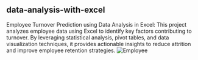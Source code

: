 ## data-analysis-with-excel
Employee Turnover Prediction using Data Analysis in Excel: This project analyzes employee data using Excel to identify key factors contributing to turnover. By leveraging statistical analysis, pivot tables, and data visualization techniques, it provides actionable insights to reduce attrition and improve employee retention strategies.
![Employee](https://github.com/user-attachments/assets/8310f621-65de-4b96-8d11-4884623102eb)

